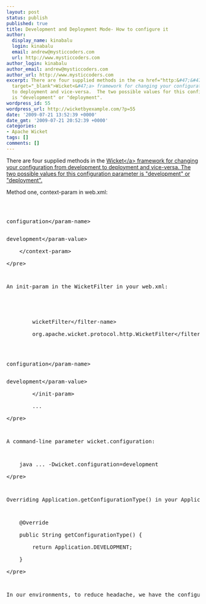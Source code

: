 ```yaml
---
layout: post
status: publish
published: true
title: Development and Deployment Mode- How to configure it
author:
  display_name: kinabalu
  login: kinabalu
  email: andrew@mysticcoders.com
  url: http://www.mysticcoders.com
author_login: kinabalu
author_email: andrew@mysticcoders.com
author_url: http://www.mysticcoders.com
excerpt: There are four supplied methods in the <a href="http:&#47;&#47;wicket.apache.org"
  target="_blank">Wicket<&#47;a> framework for changing your configuration from development
  to deployment and vice-versa.  The two possible values for this configuration parameter
  is "development" or "deployment".
wordpress_id: 55
wordpress_url: http://wicketbyexample.com/?p=55
date: '2009-07-21 13:52:39 +0000'
date_gmt: '2009-07-21 20:52:39 +0000'
categories:
- Apache Wicket
tags: []
comments: []
---
```

<p>There are four supplied methods in the <a href="http:&#47;&#47;wicket.apache.org" target="_blank">Wicket<&#47;a> framework for changing your configuration from development to deployment and vice-versa.  The two possible values for this configuration parameter is "development" or "deployment".<a id="more"></a><a id="more-55"></a></p>
<p>Method one, context-param in web.xml:</p>
<pre lang="xml" colla="+">
    <context-param></p>
<param-name>configuration<&#47;param-name></p>
<param-value>development<&#47;param-value><br />
    <&#47;context-param><br />
<&#47;pre></p>
<p>An init-param in the WicketFilter in your web.xml:</p>
<pre lang="xml" colla="+">
    <filter><br />
        <filter-name>wicketFilter<&#47;filter-name><br />
        <filter-class>org.apache.wicket.protocol.http.WicketFilter<&#47;filter-class><br />
        <init-param></p>
<param-name>configuration<&#47;param-name></p>
<param-value>development<&#47;param-value><br />
        <&#47;init-param><br />
        ...<br />
<&#47;pre></p>
<p>A command-line parameter wicket.configuration:</p>
<pre lang="bash" colla="+">
    java ... -Dwicket.configuration=development<br />
<&#47;pre></p>
<p>Overriding Application.getConfigurationType() in your Application class:</p>
<pre lang="java" colla="+">
    @Override<br />
    public String getConfigurationType() {<br />
        return Application.DEVELOPMENT;<br />
    }<br />
<&#47;pre></p>
<p>In our environments, to reduce headache, we have the configuration in web.xml point to "deployment", and in our Jetty Start class, we pass the command-line parameter locally to make it run in "development" mode.</p>
